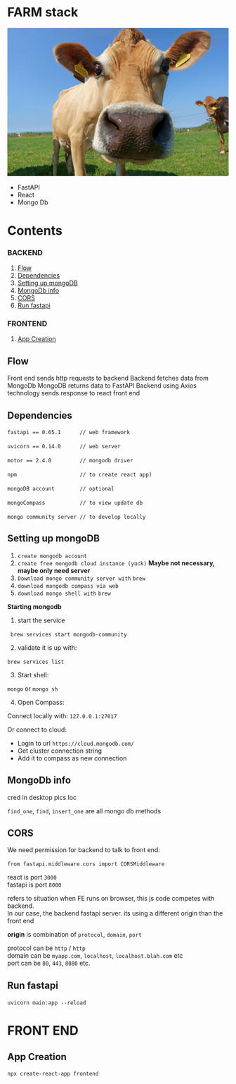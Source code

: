 # FARM stack 


![](resources/main.png)
- FastAPI
- React 
- Mongo Db

# Contents 

### BACKEND 

1. [Flow](#Flow)
2. [Dependencies](#Dependencies)
3. [Setting up mongoDB](#Setting-up-mongoDB)
4. [MongoDb info](#MongoDb-info)
5. [CORS](#CORS)
6. [Run fastapi](#Run-fastapi)

### FRONTEND 

1. [App Creation](#App-Creation)

## Flow

Front end sends http requests to backend 
Backend fetches data from MongoDb
MongoDB returns data to FastAPI
Backend using Axios technology sends response to react front end 


## Dependencies

```
fastapi == 0.65.1      // web framework

uvicorn == 0.14.0      // web server

motor == 2.4.0         // mongodb driver

npm                    // to create react app)

mongoDB account        // optional

mongoCompass           // to view update db

mongo community server // to develop locally 

```

## Setting up mongoDB

1. `create mongodb account`
2. `create free mongodb cloud instance (yuck)`   **Maybe not necessary, maybe only need server**
3. `Download mongo community server with`  `brew`
4. `download mongodb compass via web`
5. `download mongo shell with` `brew`


**Starting mongodb**  

1. start the service  

` brew services start mongodb-community` 

2. validate it is up with:  
  
`brew services list `    
   
3. Start shell:  

`mongo` or `mongo sh`

4. Open Compass:  
  
Connect locally with: `127.0.0.1:27017`

Or connect to cloud: 

- Login to url `https://cloud.mongodb.com/`
- Get cluster connection string
- Add it to compass as new connection



## MongoDb info

cred in desktop pics loc

`find_one`, `find`, `insert_one` are all mongo db methods  


## CORS
  
We need permission for backend to talk to front end:  

`from fastapi.middleware.cors import CORSMiddleware`    
  
react is port `3000`  
fastapi is port `8000`  

  
refers to situation when FE runs on browser, this js code competes with backend.  
In our case, the backend fastapi server.
its using a different origin than the front end

**origin** is combination of `protocol`, `domain`, `port`

protocol can be `http` / `http`  
domain can be `myapp.com`, `localhost`, `localhost.blah.com` etc  
port can be `80`, `443`, `8080` etc.  
  



## Run fastapi

`uvicorn main:app --reload`




# FRONT END 


## App Creation 

```shell
npx create-react-app frontend
```